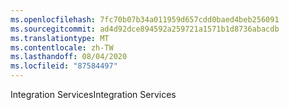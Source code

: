 ```yaml
---
ms.openlocfilehash: 7fc70b07b34a011959d657cdd0baed4beb256091
ms.sourcegitcommit: ad4d92dce894592a259721a1571b1d8736abacdb
ms.translationtype: MT
ms.contentlocale: zh-TW
ms.lasthandoff: 08/04/2020
ms.locfileid: "87584497"
---
```

<span data-ttu-id="e3985-101">Integration Services</span><span class="sxs-lookup"><span data-stu-id="e3985-101">Integration Services</span></span>
